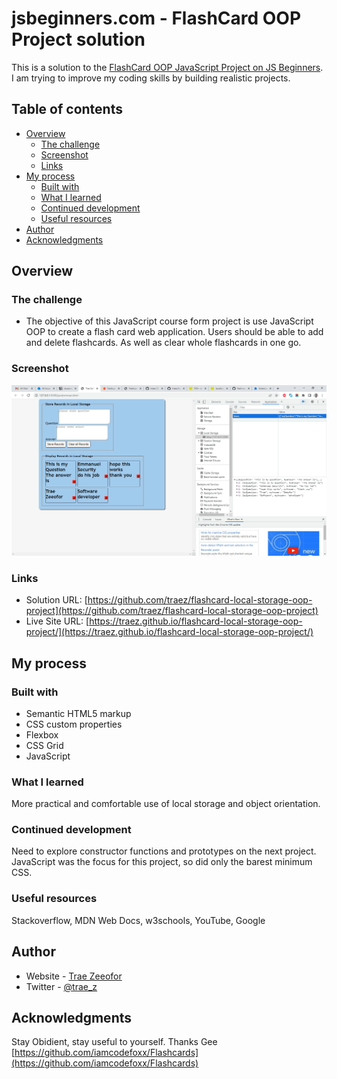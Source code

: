 # jsbeginners.com - FlashCard OOP Project solution

This is a solution to the [FlashCard OOP JavaScript Project on JS Beginners](https://jsbeginners.com/flashcard-javascript-oop-project/). I am trying to improve my coding skills by building realistic projects. 

## Table of contents

- [Overview](#overview)
  - [The challenge](#the-challenge)
  - [Screenshot](#screenshot)
  - [Links](#links)
- [My process](#my-process)
  - [Built with](#built-with)
  - [What I learned](#what-i-learned)
  - [Continued development](#continued-development)
  - [Useful resources](#useful-resources)
- [Author](#author)
- [Acknowledgments](#acknowledgments)

## Overview

### The challenge

- The objective of this JavaScript course form project is use JavaScript OOP to create a flash card web application. Users should be able to add and delete flashcards. As well as clear whole flashcards in one go.  

### Screenshot

![](screenshot-desktop.png)

### Links

- Solution URL: [https://github.com/traez/flashcard-local-storage-oop-project](https://github.com/traez/flashcard-local-storage-oop-project)
- Live Site URL: [https://traez.github.io/flashcard-local-storage-oop-project/](https://traez.github.io/flashcard-local-storage-oop-project/)

## My process

### Built with

- Semantic HTML5 markup
- CSS custom properties
- Flexbox
- CSS Grid
- JavaScript

### What I learned

More practical and comfortable use of local storage and object orientation.  

### Continued development

Need to explore constructor functions and prototypes on the next project. JavaScript was the focus for this project, so did only the barest minimum CSS.   

### Useful resources

Stackoverflow, MDN Web Docs, w3schools, YouTube, Google 

## Author

- Website - [Trae Zeeofor](https://github.com/traez)  
- Twitter - [@trae_z](https://twitter.com/trae_z) 

## Acknowledgments

Stay Obidient, stay useful to yourself. Thanks Gee [https://github.com/iamcodefoxx/Flashcards](https://github.com/iamcodefoxx/Flashcards)   
